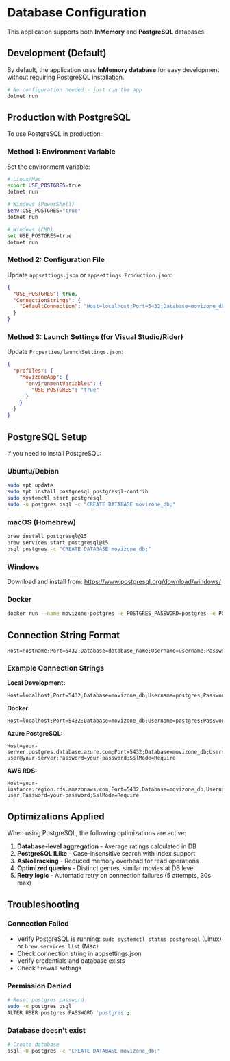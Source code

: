 # Database Configuration

This application supports both **InMemory** and **PostgreSQL** databases.

## Development (Default)

By default, the application uses **InMemory database** for easy development without requiring PostgreSQL installation.

```bash
# No configuration needed - just run the app
dotnet run
```

## Production with PostgreSQL

To use PostgreSQL in production:

### Method 1: Environment Variable

Set the environment variable:

```bash
# Linux/Mac
export USE_POSTGRES=true
dotnet run

# Windows (PowerShell)
$env:USE_POSTGRES="true"
dotnet run

# Windows (CMD)
set USE_POSTGRES=true
dotnet run
```

### Method 2: Configuration File

Update `appsettings.json` or `appsettings.Production.json`:

```json
{
  "USE_POSTGRES": true,
  "ConnectionStrings": {
    "DefaultConnection": "Host=localhost;Port=5432;Database=movizone_db;Username=postgres;Password=your-password"
  }
}
```

### Method 3: Launch Settings (for Visual Studio/Rider)

Update `Properties/launchSettings.json`:

```json
{
  "profiles": {
    "MovizoneApp": {
      "environmentVariables": {
        "USE_POSTGRES": "true"
      }
    }
  }
}
```

## PostgreSQL Setup

If you need to install PostgreSQL:

### Ubuntu/Debian
```bash
sudo apt update
sudo apt install postgresql postgresql-contrib
sudo systemctl start postgresql
sudo -u postgres psql -c "CREATE DATABASE movizone_db;"
```

### macOS (Homebrew)
```bash
brew install postgresql@15
brew services start postgresql@15
psql postgres -c "CREATE DATABASE movizone_db;"
```

### Windows
Download and install from: https://www.postgresql.org/download/windows/

### Docker
```bash
docker run --name movizone-postgres -e POSTGRES_PASSWORD=postgres -e POSTGRES_DB=movizone_db -p 5432:5432 -d postgres:15
```

## Connection String Format

```
Host=hostname;Port=5432;Database=database_name;Username=username;Password=password
```

### Example Connection Strings

**Local Development:**
```
Host=localhost;Port=5432;Database=movizone_db;Username=postgres;Password=postgres
```

**Docker:**
```
Host=localhost;Port=5432;Database=movizone_db;Username=postgres;Password=postgres
```

**Azure PostgreSQL:**
```
Host=your-server.postgres.database.azure.com;Port=5432;Database=movizone_db;Username=your-user@your-server;Password=your-password;SslMode=Require
```

**AWS RDS:**
```
Host=your-instance.region.rds.amazonaws.com;Port=5432;Database=movizone_db;Username=your-user;Password=your-password;SslMode=Require
```

## Optimizations Applied

When using PostgreSQL, the following optimizations are active:

1. **Database-level aggregation** - Average ratings calculated in DB
2. **PostgreSQL ILike** - Case-insensitive search with index support
3. **AsNoTracking** - Reduced memory overhead for read operations
4. **Optimized queries** - Distinct genres, similar movies at DB level
5. **Retry logic** - Automatic retry on connection failures (5 attempts, 30s max)

## Troubleshooting

### Connection Failed
- Verify PostgreSQL is running: `sudo systemctl status postgresql` (Linux) or `brew services list` (Mac)
- Check connection string in appsettings.json
- Verify credentials and database exists
- Check firewall settings

### Permission Denied
```bash
# Reset postgres password
sudo -u postgres psql
ALTER USER postgres PASSWORD 'postgres';
```

### Database doesn't exist
```bash
# Create database
psql -U postgres -c "CREATE DATABASE movizone_db;"
```
